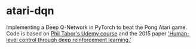 # atari-dqn
Implementing a Deep Q-Network in PyTorch to beat the Pong Atari game. Code is based on [Phil Tabor's Udemy course](https://www.udemy.com/course/deep-q-learning-from-paper-to-code/) and the 2015 paper ['Human-level control through deep reinforcement learning.'](https://web.stanford.edu/class/psych209/Readings/MnihEtAlHassibis15NatureControlDeepRL.pdf)  
